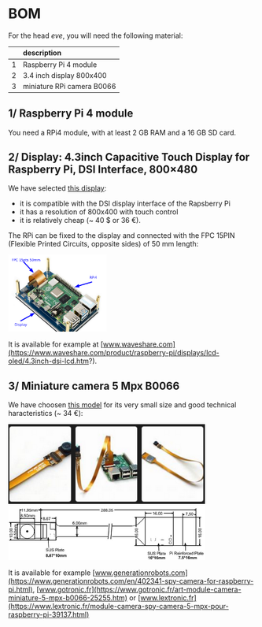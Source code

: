 # BOM

For the head _eve_, you will need the following material:

|       | description                |
| :---: | :------------------------- |
|   1   | Raspberry Pi 4 module      |
|   2   | 3.4 inch display 800x400   |
|   3   | miniature RPi camera B0066 |

## 1/ Raspberry Pi 4 module

You need a RPi4 module, with at least 2 GB RAM and a 16 GB SD card.


## 2/ Display: 4.3inch Capacitive Touch Display for Raspberry Pi, DSI Interface, 800×480

We have selected [this display](https://www.waveshare.com/product/raspberry-pi/displays/lcd-oled/4.3inch-dsi-lcd.htm?):
- it is compatible with the DSI display interface of the Rapsberry Pi
- it has a resolution of 800x400 with touch control
- it is relatively cheap (~ 40 $ or 36 €).

The RPi can be fixed to the display and connected with the FPC 15PIN (Flexible Printed Circuits, opposite sides) of 50 mm length:

<img src="img/Display-RPi.png" width="200" /> 

It is available for example at [www.waveshare.com](https://www.waveshare.com/product/raspberry-pi/displays/lcd-oled/4.3inch-dsi-lcd.htm?).


## 3/ Miniature camera 5 Mpx B0066
We have choosen [this model](https://www.arducam.com/spy-camera-raspberry-pi/) for its very small size and good technical haracteristics (~ 34 €):

<img src="img/camera_miniature_3.png" width="400" /> 
<img src="img/camera_miniature_1.png" width="400" /> 

It is available for example [www.generationrobots.com](https://www.generationrobots.com/en/402341-spy-camera-for-raspberry-pi.html),  [www.gotronic.fr](https://www.gotronic.fr/art-module-camera-miniature-5-mpx-b0066-25255.htm) or [www.lextronic.fr](https://www.lextronic.fr/module-camera-spy-camera-5-mpx-pour-raspberry-pi-39137.html)


